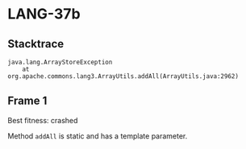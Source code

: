 # LANG-37b

## Stacktrace

```
java.lang.ArrayStoreException
	at org.apache.commons.lang3.ArrayUtils.addAll(ArrayUtils.java:2962)
```

## Frame 1

Best fitness: crashed

Method `addAll` is static and has a template parameter. 
